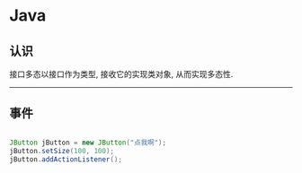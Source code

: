 # Java

## 认识

接口多态以接口作为类型, 接收它的实现类对象, 从而实现多态性.

---

## 事件

```java

JButton jButton = new JButton("点我啊");
jButton.setSize(100, 100);
jButton.addActionListener();
```